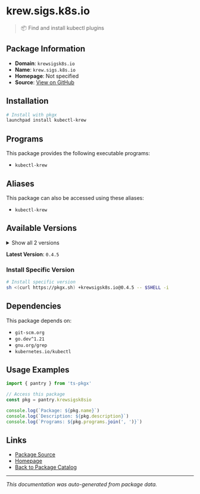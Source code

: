 # krew.sigs.k8s.io

> 📦 Find and install kubectl plugins

## Package Information

- **Domain**: `krewsigsk8s.io`
- **Name**: `krew.sigs.k8s.io`
- **Homepage**: Not specified
- **Source**: [View on GitHub](https://github.com/pkgxdev/pantry/tree/main/projects/krew.sigs.k8s.io/package.yml)

## Installation

```bash
# Install with pkgx
launchpad install kubectl-krew
```

## Programs

This package provides the following executable programs:

- `kubectl-krew`

## Aliases

This package can also be accessed using these aliases:

- `kubectl-krew`

## Available Versions

<details>
<summary>Show all 2 versions</summary>

- `0.4.5`, `0.4.4`

</details>

**Latest Version**: `0.4.5`

### Install Specific Version

```bash
# Install specific version
sh <(curl https://pkgx.sh) +krewsigsk8s.io@0.4.5 -- $SHELL -i
```

## Dependencies

This package depends on:

- `git-scm.org`
- `go.dev^1.21`
- `gnu.org/grep`
- `kubernetes.io/kubectl`

## Usage Examples

```typescript
import { pantry } from 'ts-pkgx'

// Access this package
const pkg = pantry.krewsigsk8sio

console.log(`Package: ${pkg.name}`)
console.log(`Description: ${pkg.description}`)
console.log(`Programs: ${pkg.programs.join(', ')}`)
```

## Links

- [Package Source](https://github.com/pkgxdev/pantry/tree/main/projects/krew.sigs.k8s.io/package.yml)
- [Homepage](#)
- [Back to Package Catalog](../package-catalog.md)

---

*This documentation was auto-generated from package data.*

